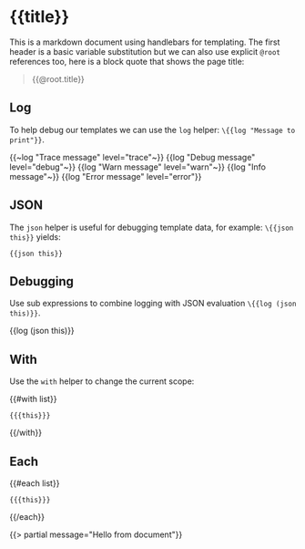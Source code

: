 # {{title}}

This is a markdown document using handlebars for templating. The first header is a basic variable substitution but we can also use explicit `@root` references too, here is a block quote that shows the page title:

> {{@root.title}}

## Log

To help debug our templates we can use the `log` helper: `\{{log "Message to print"}}`.

{{~log "Trace message" level="trace"~}}
{{log "Debug message" level="debug"~}}
{{log "Warn message" level="warn"~}}
{{log "Info message"~}}
{{log "Error message" level="error"}}

## JSON

The `json` helper is useful for debugging template data, for example: `\{{json this}}` yields:

```
{{json this}}
```

## Debugging

Use sub expressions to combine logging with JSON evaluation `\{{log (json this)}}`.

\{{log (json this)}}

## With

Use the `with` helper to change the current scope:

{{#with list}}
```
{{{this}}}
```
{{/with}}

## Each

{{#each list}}
```
{{{this}}}
```
{{/each}}

{{> partial message="Hello from document"}}
